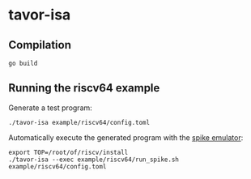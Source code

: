 # tavor-isa

## Compilation
```
go build
```

## Running the riscv64 example
Generate a test program:
```
./tavor-isa example/riscv64/config.toml
```

Automatically execute the generated program with the [spike emulator](https://github.com/riscv/riscv-isa-sim):
```
export TOP=/root/of/riscv/install
./tavor-isa --exec example/riscv64/run_spike.sh example/riscv64/config.toml
```
